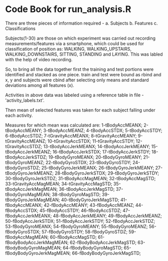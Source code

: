 # Code Book for run_analysis.R
There are three pieces of information required - 
a. Subjects
b. Features
c. Classifications

Subjects(1-30) are those on which experiment was carried out recording measurements/features via a smartphone, which could be used for classification of position as: WALKING, WALKING_UPSTAIRS, WALKING_DOWNSTAIRS, SITTING, STANDING and LAYING. This was labled with the help of video recording.

So, to bring all the data together first the training and test portions were identified and stacked as one piece.
train and test were bound as rbind and x, y and subjects were cbind after selecting only means and standard deviations among all features (x).

Activities in above data was labeled using a reference table in file - 'activity_labels.txt'.

Then mean of selected features was taken for each subject falling under each activity.

Measures for which mean was calculated are:
1-tBodyAccMEANX; 
2-tBodyAccMEANY; 
3-tBodyAccMEANZ; 
4-tBodyAccSTDX; 
5-tBodyAccSTDY; 
6-tBodyAccSTDZ; 
7-tGravityAccMEANX; 
8-tGravityAccMEANY; 
9-tGravityAccMEANZ; 
10-tGravityAccSTDX; 
11-tGravityAccSTDY; 
12-tGravityAccSTDZ; 
13-tBodyAccJerkMEANX; 
14-tBodyAccJerkMEANY; 
15-tBodyAccJerkMEANZ; 
16-tBodyAccJerkSTDX; 
17-tBodyAccJerkSTDY; 
18-tBodyAccJerkSTDZ; 
19-tBodyGyroMEANX; 
20-tBodyGyroMEANY; 
21-tBodyGyroMEANZ; 
22-tBodyGyroSTDX; 
23-tBodyGyroSTDY; 
24-tBodyGyroSTDZ; 
25-tBodyGyroJerkMEANX; 
26-tBodyGyroJerkMEANY; 
27-tBodyGyroJerkMEANZ; 
28-tBodyGyroJerkSTDX; 
29-tBodyGyroJerkSTDY; 
30-tBodyGyroJerkSTDZ; 
31-tBodyAccMagMEAN; 
32-tBodyAccMagSTD; 
33-tGravityAccMagMEAN; 
34-tGravityAccMagSTD; 
35-tBodyAccJerkMagMEAN; 
36-tBodyAccJerkMagSTD; 
37-tBodyGyroMagMEAN; 
38-tBodyGyroMagSTD; 
39-tBodyGyroJerkMagMEAN; 
40-tBodyGyroJerkMagSTD; 
41-fBodyAccMEANX; 
42-fBodyAccMEANY; 
43-fBodyAccMEANZ; 
44-fBodyAccSTDX; 
45-fBodyAccSTDY; 
46-fBodyAccSTDZ; 
47-fBodyAccJerkMEANX; 
48-fBodyAccJerkMEANY; 
49-fBodyAccJerkMEANZ; 
50-fBodyAccJerkSTDX; 
51-fBodyAccJerkSTDY; 
52-fBodyAccJerkSTDZ; 
53-fBodyGyroMEANX; 
54-fBodyGyroMEANY; 
55-fBodyGyroMEANZ; 
56-fBodyGyroSTDX; 
57-fBodyGyroSTDY; 
58-fBodyGyroSTDZ; 
59-fBodyAccMagMEAN; 
60-fBodyAccMagSTD; 
61-fBodyBodyAccJerkMagMEAN; 
62-fBodyBodyAccJerkMagSTD; 
63-fBodyBodyGyroMagMEAN; 
64-fBodyBodyGyroMagSTD; 
65-fBodyBodyGyroJerkMagMEAN; 
66-fBodyBodyGyroJerkMagSTD; 
